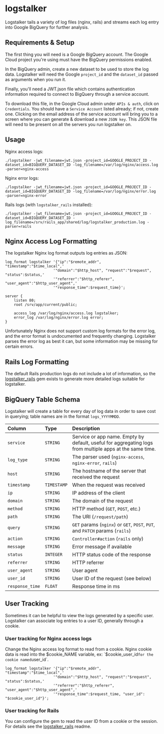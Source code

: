 # logstalker

Logstalker tails a variety of log files (nginx, rails) and streams each log
entry into Google BigQuery for further analysis.

## Requirements & Setup

The first thing you will need is a Google BigQuery account. The Google Cloud
project you're using must have the BigQuery permissions enabled.

In the BigQuery admin, create a new dataset to be used to store the log data.
Logstalker will need the Google `project_id` and the `dataset_id` passed as
arguments when you run it.

Finally, you'll need a JWT.json file which contains authentication information
required to connect to BigQuery through a service account.

To download this file, in the Google Cloud admin under `APIs & auth`, click on
`Credentials`. You should have a `Service Account` listed already; if not,
create one. Clicking on the email address of the service account will bring you
to a screen where you can generate & download a new `JSON key`. This JSON file
will need to be present on all the servers you run logstalker on.

## Usage

Nginx access logs:

    ./logstalker -jwt_filename=jwt.json -project_id=GOOGLE_PROJECT_ID -dataset_id=BIGQUERY_DATASET_ID -log_filename=/var/log/nginx/access.log -parser=nginx-access

Nginx error logs:

    ./logstalker -jwt_filename=jwt.json -project_id=GOOGLE_PROJECT_ID -dataset_id=BIGQUERY_DATASET_ID -log_filename=/var/log/nginx/error.log -parser=nginx-error

Rails logs (with `logstalker_rails` installed):

    ./logstalker -jwt_filename=jwt.json -project_id=GOOGLE_PROJECT_ID -dataset_id=BIGQUERY_DATASET_ID -log_filename=/srv/rails_app/shared/log/logstalker_production.log -parser=rails

## Nginx Access Log Formatting

The logstalker Nginx log format outputs log entries as JSON:

    log_format logstalker '{"ip":"$remote_addr", "timestamp":"$time_local",'
                          '"domain":"$http_host", "request":"$request", "status":$status,'
                          '"referrer":"$http_referer", "user_agent":"$http_user_agent",'
                          '"response_time":$request_time}';

    server {
        listen 80;
        root /srv/app/current/public;

        access_log /var/log/nginx/access.log logstalker;
        error_log /var/log/nginx/error.log error;
    }

Unfortunately Nginx does not support custom log formats for the error log, and
the error format is undocumented and frequently changing. Logstalker parses the
error log as best it can, but some information may be missing for certain errors.

## Rails Log Formatting

The default Rails production logs do not include a lot of information, so the
[logstalker_rails](https://github.com/mjp/logstalker_rails) gem exists to generate
more detailed logs suitable for logstalker.

## BigQuery Table Schema

Logstalker will create a table for every day of log data in order to save
cost in querying; table names are in the format `logs_YYYYMMDD`.

Column | Type | Description
:--- | :--- | :---
`service` | `STRING` | Service or app name. Empty by default, useful for aggregating logs from multiple apps at the same time.
`log_type` | `STRING` | The parser used (`nginx-access`, `nginx-error`, `rails`)
`host` | `STRING` | The hostname of the server that received the request
`timestamp` | `TIMESTAMP` | When the request was received
`ip` | `STRING` | IP address of the client
`domain` | `STRING` | The domain of the request
`method` | `STRING` | HTTP method (`GET`, `POST`, etc.)
`path` | `STRING` | The URI (`/request/path`)
`query` | `STRING` | `GET` params (`nginx`) or `GET`, `POST`, `PUT`, and `PATCH` params (`rails`)
`action` | `STRING` | `Controller#action` (`rails` only)
`message` | `STRING` | Error message if available
`status` | `INTEGER` | HTTP status code of the response
`referrer` | `STRING` | HTTP referrer
`user_agent` | `STRING` | User agent
`user_id` | `STRING` | User ID of the request (see below)
`response_time` | `FLOAT` | Response time in ms

## User Tracking

Sometimes it can be helpful to view the logs generated by a specific user.
Logstalker can associate log entries to a user ID, generally through a cookie.

### User tracking for Nginx access logs

Change the Nginx access log format to read from a cookie. Nginx cookie data
is read into the $cookie_NAME variable, ex: `$cookie_user_id` for the cookie
named `user_id`.

    log_format logstalker '{"ip":"$remote_addr", "timestamp":"$time_local",'
                          '"domain":"$http_host", "request":"$request", "status":$status,'
                          '"referrer":"$http_referer", "user_agent":"$http_user_agent",'
                          '"response_time":$request_time, "user_id": "$cookie_user_id"}';

### User tracking for Rails

You can configure the gem to read the user ID from a cookie or the session. 
For details see the [logstalker_rails](https://github.com/mjp/logstalker_rails)
readme.
